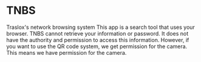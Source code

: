 # TNBS
Traslox's network browsing system
This app is a search tool that uses your browser. TNBS cannot retrieve your information or password.
It does not have the authority and permission to access this information.
However, if you want to use the QR code system, we get permission for the camera. This means we have permission for the camera.
